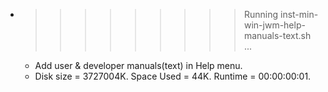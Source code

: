* >>>>>>>>> Running inst-min-win-jwm-help-manuals-text.sh ...
  * Add user & developer manuals(text) in Help menu.
  * Disk size = 3727004K. Space Used = 44K. Runtime = 00:00:00:01.
